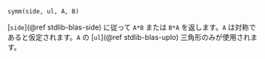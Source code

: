 ```
symm(side, ul, A, B)
```

[`side`](@ref stdlib-blas-side) に従って `A*B` または `B*A` を返します。`A` は対称であると仮定されます。`A` の [`ul`](@ref stdlib-blas-uplo) 三角形のみが使用されます。
